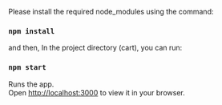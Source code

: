 Please install the required node_modules using the command:

### `npm install`

and then, In the project directory (cart), you can run:

### `npm start`

Runs the app.\
Open [http://localhost:3000](http://localhost:3000) to view it in your browser.
